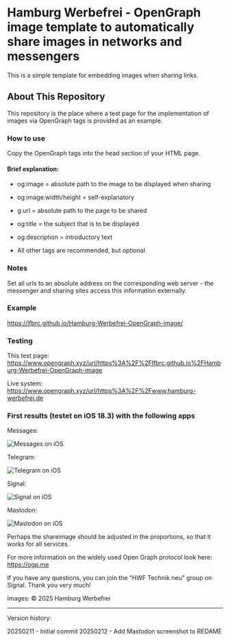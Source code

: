 # Hamburg Werbefrei - OpenGraph image template to automatically share images in networks and messengers

This is a simple template for embedding images when sharing links.

## About This Repository

This repository is the place where a test page for the implementation of images via OpenGraph tags is provided as an example.

### How to use

Copy the OpenGraph tags into the head section of your HTML page.

#### Brief explanation:

* og:image = absolute path to the image to be displayed when sharing

* og:image:width/height = self-explanatory

* g:url = absolute path to the page to be shared

* og:title = the subject that is to be displayed

* og:description = introductory text

* All other tags are recommended, but optional

### Notes

Set all urls to an absolute address on the corresponding web server - the messenger and sharing sites access this information externally.

### Example
https://lfbrc.github.io/Hamburg-Werbefrei-OpenGraph-image/

### Testing

This test page:
https://www.opengraph.xyz/url/https%3A%2F%2Flfbrc.github.io%2FHamburg-Werbefrei-OpenGraph-image

Live system:
https://www.opengraph.xyz/url/https%3A%2F%2Fwww.hamburg-werbefrei.de

### First results (testet on iOS 18.3) with the following apps

Messages:

![Messages on iOS](/assets/testing/messages-ios-18.3.jpg)

Telegram:

![Telegram on iOS](/assets/testing/telegram-ios-18.3.jpg)

Signal:

![Signal on iOS](/assets/testing/signal-ios-18.3.jpg)

Mastodon:

![Mastodon on iOS](/assets/testing/mastodon-ios-18.3.jpg)

Perhaps the shareimage should be adjusted in the proportions, so that it works for all services.

For more information on the widely used Open Graph protocol look here:
https://ogp.me

If you have any questions, you can join the “HWF Technik neu” group on Signal. Thank you very much!

Images: © 2025 Hamburg Werbefrei

---
Version history:

20250211 - Initial commit
20250212 - Add Mastodon screenshot to REDAME
